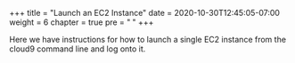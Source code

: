 +++
title = "Launch an EC2 Instance"
date = 2020-10-30T12:45:05-07:00
weight = 6
chapter = true
pre = "<b> </b>"
+++

Here we have instructions for how to launch a single EC2 instance from the cloud9 command line and log onto it.
